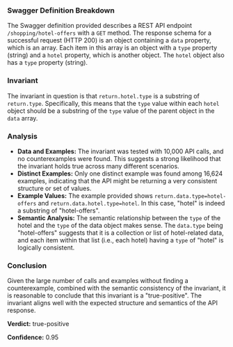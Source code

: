 ### Swagger Definition Breakdown

The Swagger definition provided describes a REST API endpoint `/shopping/hotel-offers` with a `GET` method. The response schema for a successful request (HTTP 200) is an object containing a `data` property, which is an array. Each item in this array is an object with a `type` property (string) and a `hotel` property, which is another object. The `hotel` object also has a `type` property (string).

### Invariant

The invariant in question is that `return.hotel.type` is a substring of `return.type`. Specifically, this means that the `type` value within each `hotel` object should be a substring of the `type` value of the parent object in the `data` array.

### Analysis

- **Data and Examples:** The invariant was tested with 10,000 API calls, and no counterexamples were found. This suggests a strong likelihood that the invariant holds true across many different scenarios.
- **Distinct Examples:** Only one distinct example was found among 16,624 examples, indicating that the API might be returning a very consistent structure or set of values.
- **Example Values:** The example provided shows `return.data.type=hotel-offers` and `return.data.hotel.type=hotel`. In this case, "hotel" is indeed a substring of "hotel-offers".
- **Semantic Analysis:** The semantic relationship between the `type` of the hotel and the `type` of the data object makes sense. The `data.type` being "hotel-offers" suggests that it is a collection or list of hotel-related data, and each item within that list (i.e., each hotel) having a `type` of "hotel" is logically consistent.

### Conclusion

Given the large number of calls and examples without finding a counterexample, combined with the semantic consistency of the invariant, it is reasonable to conclude that this invariant is a "true-positive". The invariant aligns well with the expected structure and semantics of the API response.

**Verdict:** true-positive

**Confidence:** 0.95

